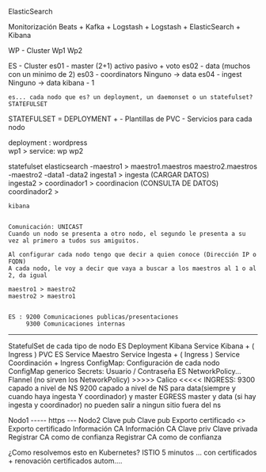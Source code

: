 ElasticSearch

Monitorización Beats + Kafka + Logstash + Logstash + ElasticSearch + Kibana

WP - Cluster
    Wp1
    Wp2

ES - Cluster
    es01 - master (2+1)
            activo pasivo + voto
    es02 - data (muchos con un minimo de 2)
    es03 - coordinators Ninguno -> data 
    es04 - ingest       Ninguno -> data 
    kibana - 1
    
    es... cada nodo que es? un deployment, un daemonset o un statefulset? STATEFULSET
    

STATEFULSET = DEPLOYMENT +
    - Plantillas de PVC 
    - Servicios para cada nodo
    
    
deployment : wordpress                  
    wp1                     >           service: wp 
    wp2

statefulset elasticsearch
    -maestro1                >           maestro1.maestros   maestro2.maestros
    -maestro2
    -data1
    -data2
    ingesta1                >           ingesta      (CARGAR DATOS)     
    ingesta2                >
    coordinador1                >       coordinacion (CONSULTA DE DATOS)
    coordinador2                >
    
    kibana
    
    
    Comunicación: UNICAST
    Cuando un nodo se presenta a otro nodo, el segundo le presenta a su vez al primero a tudos sus amiguitos.
    
    Al configurar cada nodo tengo que decir a quien conoce (Dirección IP o FQDN)
    A cada nodo, le voy a decir que vaya a buscar a los maestros al 1 o al 2, da igual
    
    maestro1 > maestro2
    maestro2 > maestro1
    
    
    ES : 9200 Comunicaciones publicas/presentaciones
         9300 Comunicaciones internas

---------------------
StatefulSet de cada tipo de nodo ES
Deployment Kibana
Service Kibana + ( Ingress )
PVC ES
Service Maestro
Service Ingesta + ( Ingress )
Service Coordinación + Ingress
ConfigMap: Configuración de cada nodo
ConfigMap generico
Secrets: Usuario / Contraseña ES
NetworkPolicy... Flannel (no sirven los NetworkPolicy) >>>>> Calico <<<<<
    INGRESS:
    9300 capado a nivel de NS
    9200 capado a nivel de NS para data(siempre y cuando haya ingesta Y coordinador) y master
    EGRESS
    master y data (si hay ingesta y coordinador) no pueden salir a ningun sitio fuera del ns


Nodo1   -----      https     ---   Nodo2
Clave pub                           Clave pub
    Exporto certificado     <>          Exporto certificado
    Información CA                      Información CA
Clave priv                          Clave privada
Registrar CA como de confianza      Registrar CA como de confianza

¿Como resolvemos esto en Kubernetes?
    ISTIO 5 minutos ... con certificados + renovación certificados autom....